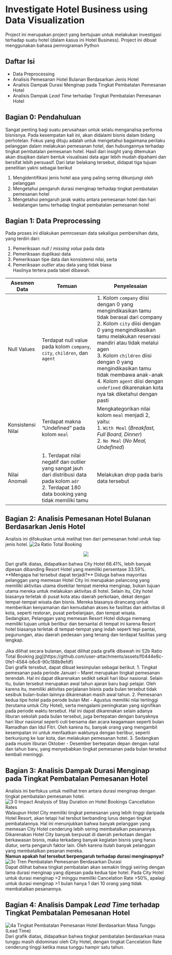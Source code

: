 # Investigate Hotel Business using Data Visualization
Project ini merupakan project yang bertujuan untuk melakukan investigasi terhadap suatu hotel (dalam kasus ini Hotel Business). Project ini dibuat menggunakan bahasa pemrograman Python

## Daftar Isi
- Data Preprocessing
- Analisis Pemesanan Hotel Bulanan Berdasarkan Jenis Hotel
- Analisis Dampak Durasi Menginap pada Tingkat Pembatalan Pemesanan Hotel
- Analisis Dampak _Lead Time_ terhadap Tingkat Pembatalan Pemesanan Hotel

## Bagian 0: Pendahuluan
Sangat penting bagi suatu perusahaan untuk selalu menganalisa performa bisnisnya. Pada kesempatan kali ini, akan didalami bisnis dalam bidang perhotelan. Fokus yang dituju adalah untuk mengetahui bagaimana perilaku pelanggan dalam melakukan pemesanan hotel, dan hubungannya terhadap tingkat pembatalan pemesanan hotel. Hasil dari insight yang ditemukan akan disajikan dalam bentuk visualisasi data agar lebih mudah dipahami dan bersifat lebih persuasif. Dari latar belakang tersebut, didapat tiga tujuan penelitian yakni sebagai berikut
1. Mengidentifikasi jenis hotel apa yang paling sering dikunjungi oleh pelanggan
2. Mengetahui pengaruh durasi menginap terhadap tingkat pembatalan pemesanan hotel
3. Mengetahui pengaruh jarak waktu antara pemesanan hotel dan hari kedatangan tamu terhadap tingkat pembatalan pemesanan hotel

## Bagian 1: Data Preprocessing
Pada proses ini dilakukan pemrosesan data sekaligus pembersihan data, yang terdiri dari:
1. Pemeriksaan _null_ / _missing value_ pada data
2. Pemeriksaan duplikasi data
3. Pemeriksaan tipe data dan konsistensi nilai, serta
4. Pemeriksaan _outlier_ atau data yang tidak biasa<br>
Hasilnya tertera pada tabel dibawah.

| Asesmen Data      | Temuan                                                                                                                                                 | Penyelesaian                                                                                                                                                                                                                                                                                                                                                                                   |
|-------------------|--------------------------------------------------------------------------------------------------------------------------------------------------------|------------------------------------------------------------------------------------------------------------------------------------------------------------------------------------------------------------------------------------------------------------------------------------------------------------------------------------------------------------------------------------------------|
| Null Values       | Terdapat null value pada kolom `company`, `city`, `children`,   dan `agent`                                                                            | 1. Kolom `company` diisi dengan 0 yang mengindikasikan tamu tidak berasal dari company<br> 2. Kolom `city` diisi dengan 0 yang mengindikasikan tamu melakukan reservasi mandiri atau tidak melalui agen<br> 3. Kolom `children` diisi dengan 0 yang mengindikasikan tamu tidak membawa anak-anak<br> 4. Kolom `agent` diisi dengan `undefined` dikarenakan kota nya tak diketahui dengan pasti |
| Konsistensi Nilai | Terdapat makna “Undefined” pada kolom `meal`                                                                                                           | Mengkategorikan nilai kolom `meal` menjadi 2, yaitu:<br> 1. `With Meal` (_Breakfast, Full Board, Dinner_)<br> 2. `No Meal` (_No Meal, Undefined_)                                                                                                                                                                                                                                              |
| Nilai Anomali     | 1. Terdapat nilai negatif dan outlier yang sangat jauh dari distribusi data pada kolom `adr`<br> 2. Terdapat 180 data booking yang tidak memiliki tamu | Melakukan _drop_ pada baris data tersebut                                                                                                                                                                                                                                                                                                                                                      |
## Bagian 2: Analisis Pemesanan Hotel Bulanan Berdasarkan Jenis Hotel
Analisis ini difokuskan untuk melihat tren dari pemesanan hotel untuk tiap jenis hotel.
![2a  Ratio Total Booking](https://github.com/user-attachments/assets/14d90a41-a95c-45cc-8c10-30e1e35be5ce)<br>
<p align="center">
  <img src="https://github.com/user-attachments/assets/14d90a41-a95c-45cc-8c10-30e1e35be5ce"/>
</p>
Dari grafik diatas, didapatkan bahwa City Hotel 66.41%, lebih banyak dipesan dibanding Resort Hotel yang memiliki persentase 33.59%.<br>
**Mengapa hal tersebut dapat terjadi?**
Diduga bahwa mayoritas pelanggan yang memesan Hotel City ini merupakan pelancong yang memiliki aktivitas utama disekitar tempat mereka menginap, bukan tujuan utama mereka untuk melakukan aktivitas di hotel.
Selain itu, City hotel biasanya terletak di pusat kota atau daerah perkotaan, dekat dengan tempat-tempat wisata dan bisnis. Mereka biasanya dirancang untuk memberikan kenyamanan dan kemudahan akses ke fasilitas dan aktivitas di kota, seperti restoran, pusat perbelanjaan, dan tempat wisata.<br>
Sedangkan, Pelanggan yang memesan Resort Hotel diduga memang memiliki tujuan untuk berlibur dan bersantai di tempat ini karena Resort hotel biasanya terletak di tempat-tempat yang indah seperti tepi pantai, pegunungan, atau daerah pedesaan yang tenang dan terdapat fasilitas yang lengkap.<br><br>
Jika dilihat secara bulanan, dapat dilihat pada grafik dibawah ini
![2b  Ratio Total Booking jpg](https://github.com/user-attachments/assets/f0444e8c-0fe1-4584-b6c8-90c188b9efdf)<br>
Dari grafik tersebut, dapat dibuat kesimpulan sebagai berikut.
1. Tingkat pemesanan pada periode Januari – Maret merupakan tingkat pemesanan terendah. Hal ini dapat dikarenakan sedikit sekali hari libur nasional. Selain itu, bulan tersebut merupakan awal tahun ajaran baru bagi pelajar. Oleh karena itu, memiliki aktivitas perjalanan bisnis pada bulan tersebut tidak sesibuk bulan-bulan lainnya dikarenakan masih awal tahun.
2. Pemesanan kedua tipe hotel pada perode bulan Mei - Agustus memiliki nilai tertinggi (terutama untuk City Hotel), serta mengalami peningkatan yang signifikan pada periode waktu tersebut. Hal ini dapat dikarenakan selain adanya liburan sekolah pada bulan tersebut, juga bertepatan dengan banyaknya hari libur nasional seperti cuti bersama dan acara keagamaan seperti bulan Ramadhan dan Idul Fitri. Oleh karena itu, banyak orang yang mengambil kesempatan ini untuk menfaatkan waktunya dengan berlibur, seperti berkunjung ke luar kota, dan melakukan pemesanan hotel.
3. Sedangkan pada musim liburan Oktober - Desember bertepatan depan dengan natal dan tahun baru, yang menyebabkan tingkat pemesanan pada bulan tersebut kembali meninggi.

## Bagian 3: Analisis Dampak Durasi Menginap pada Tingkat Pembatalan Pemesanan Hotel
Analisis ini berfokus untuk melihat tren antara durasi menginap dengan tingkat pembatalan pemesanan hotel. 
![3 0  Impact Analysis of Stay Duration on Hotel Bookings Cancellation Rates](https://github.com/user-attachments/assets/5f97150e-66c5-4004-966c-4fa8d771a7b9)<br>
Walaupun Hotel City memiliki tingkat pemesanan yang lebih tinggi daripada Hotel Resort, akan tetapi hal tersbut berbanding lurus dengan tingkat pembatalannya. Hal ini menunjukkan bahwa banyak pelanggan yang memesan City Hotel cenderung lebih sering membatalkan pesanannya. Dikarenakan Hotel City banyak berpusat di daerah perkotaan dengan berkawasan bisnis, maka terkadang banyak kegiatan bisnis yang harus diatur, serta pengaruh faktor lain. Oleh karena itulah banyak pelanggan yang membatalkan pesanan mereka.<br>
**Namun apakah hal tersebut berpengaruh terhadap durasi menginapnya?**
![3c  Tren Pembatalan Pemesanan Berdasarkan Durasi](https://github.com/user-attachments/assets/9a0c1dc8-91b1-45b3-afd2-da1fdc9f0438)<br>
Dapat dilihat bahwa tingkat pembatalan akan semakin tinggi seiring dengan lama durasi menginap yang dipesan pada kedua tipe hotel. Pada City Hotel untuk durasi menginap >2 minggu memiliki Cancelation Rate >50%, apalagi untuk durasi menginap >1 bulan hanya 1 dari 10 orang yang tidak membatalkan pesanannya.

## Bagian 4: Analisis Dampak _Lead Time_ terhadap Tingkat Pembatalan Pemesanan Hotel
![4a  Tingkat Pembatalan Pemesanan Hotel Berdasarkan Masa Tunggu (Lead Time)](https://github.com/user-attachments/assets/63ae8400-92bc-4161-95b1-4670ab31d25e)<br>
Dari grafik diatas, didapatkan bahwa tingkat pembatalan berdasarkan masa tunggu masih didominasi oleh City Hotel, dengan tingkat Cancelation Rate cenderung tinggi ketika masa tunggu hampir satu tahun.
